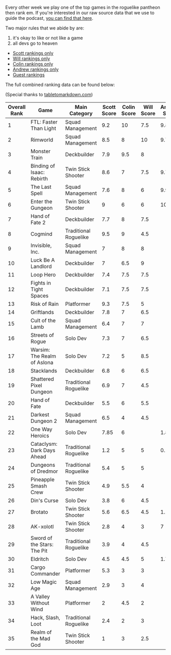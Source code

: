 Every other week we play one of the top games in the roguelike pantheon then rank em. If you're interested in our raw source data that we use to guide the podcast, [you can find that here](https://github.com/ScottBurger/going_rogue_podcast/wiki/Roguelike-Steam-Dataset).

Two major rules that we abide by are: 
1. it's okay to like or not like a game
2. all devs go to heaven

* [Scott rankings only](https://docs.google.com/spreadsheets/d/1wf34T9sseGKv_VtQMcjRq6WuFWj33uU9cbU4oUlZGt8/edit#gid=1410426659)
* [Will rankings only](https://docs.google.com/spreadsheets/d/1wf34T9sseGKv_VtQMcjRq6WuFWj33uU9cbU4oUlZGt8/edit#gid=73210139)
* [Colin rankings only](https://docs.google.com/spreadsheets/d/1wf34T9sseGKv_VtQMcjRq6WuFWj33uU9cbU4oUlZGt8/edit#gid=2046262583)
* [Andrew rankings only](https://docs.google.com/spreadsheets/d/1wf34T9sseGKv_VtQMcjRq6WuFWj33uU9cbU4oUlZGt8/edit#gid=1897153161)
* [Guest rankings](https://docs.google.com/spreadsheets/d/1wf34T9sseGKv_VtQMcjRq6WuFWj33uU9cbU4oUlZGt8/edit#gid=847369508)

<!-- 
when finished:
* games that X liked more than Y
* games that X and Y agreed on perfectly
* top 'gems' = avg pod rank vs review rank
* top 'anti-gems' = avg pod rank vs review rank
-->

<!--
ongoing short lists (matching youtube playlists?):

top 3 most popular rogues
top 3 hidden gems
top 3 most widely disagreed on games (std dev)
-->


The full combined ranking data can be found below:

(Special thanks to [tabletomarkdown.com](https://tabletomarkdown.com/convert-spreadsheet-to-markdown))

| Overall Rank | Game                        | Main Category         | Scott Score | Colin Score | Will Score | Andrew Score | Avg Score | Median | Std Dev |
| ------------ | --------------------------- | --------------------- | ----------- | ----------- | ---------- | ------------ | --------- | ------ | ------- |
| 1            | FTL: Faster Than Light      | Squad Management      | 9.2         | 10          | 7.5        | 9.8          | 9.13      | 10     | 1.14    |
| 2            | Rimworld                    | Squad Management      | 8.5         | 8           | 10         | 9.70         | 9.05      | 9      | 0.95    |
| 3            | Monster Train               | Deckbuilder           | 7.9         | 9.5         | 8          |              | 8.47      | 8      | 0.90    |
| 4            | Binding of Isaac: Rebirth   | Twin Stick Shooter    | 8.6         | 7           | 7.5        | 9.7          | 8.20      | 8      | 1.20    |
| 5            | The Last Spell              | Squad Management      | 7.6         | 8           | 6          | 9.9          | 7.88      | 8      | 1.60    |
| 6            | Enter the Gungeon           | Twin Stick Shooter    | 9           | 6           | 6          | 10.0         | 7.75      | 8      | 2.06    |
| 7            | Hand of Fate 2              | Deckbuilder           | 7.7         | 8           | 7.5        |              | 7.73      | 8      | 0.25    |
| 8            | Cogmind                     | Traditional Roguelike | 9.5         | 9           | 4.5        |              | 7.67      | 9      | 2.75    |
| 9            | Invisible, Inc.             | Squad Management      | 7           | 8           | 8          |              | 7.67      | 8      | 0.58    |
| 10           | Luck Be A Landlord          | Deckbuilder           | 7           | 6.5         | 9          |              | 7.50      | 7      | 1.32    |
| 11           | Loop Hero                   | Deckbuilder           | 7.4         | 7.5         | 7.5        |              | 7.47      | 8      | 0.06    |
| 12           | Fights in Tight Spaces      | Deckbuilder           | 7.1         | 7.5         | 7.5        |              | 7.37      | 8      | 0.23    |
| 13           | Risk of Rain                | Platformer            | 9.3         | 7.5         | 5          |              | 7.27      | 8      | 2.16    |
| 14           | Griftlands                  | Deckbuilder           | 7.8         | 7           | 6.5        |              | 7.10      | 7      | 0.66    |
| 15           | Cult of the Lamb            | Squad Management      | 6.4         | 7           | 7          |              | 6.80      | 7      | 0.35    |
| 16           | Streets of Rogue            | Solo Dev              | 7.3         | 7           | 6.5        |              | 6.93      | 7      | 0.40    |
| 17           | Warsim: The Realm of Aslona | Solo Dev              | 7.2         | 5           | 8.5        |              | 6.90      | 7      | 1.77    |
| 18           | Stacklands                  | Deckbuilder           | 6.8         | 6           | 6.5        |              | 6.43      | 7      | 0.40    |
| 19           | Shattered Pixel Dungeon     | Traditional Roguelike | 6.9         | 7           | 4.5        |              | 6.13      | 7      | 1.42    |
| 20           | Hand of Fate                | Deckbuilder           | 5.5         | 6           | 5.5        |              | 5.67      | 6      | 0.29    |
| 21           | Darkest Dungeon 2           | Squad Management      | 6.5         | 4           | 4.5        |              | 5.00      | 5      | 1.32    |
| 22           | One Way Heroics             | Solo Dev              | 7.85        | 6           |            | 1.8          | 5.22      | 6      | 3.10    |
| 23           | Cataclysm: Dark Days Ahead  | Traditional Roguelike | 1.2         | 5           | 5          | 0.1          | 2.83      | 3      | 2.55    |
| 24           | Dungeons of Dredmor         | Traditional Roguelike | 5.4         | 5           | 5          |              | 5.13      | 5      | 0.23    |
| 25           | Pineapple Smash Crew        | Twin Stick Shooter    | 4.9         | 5.5         | 4          |              | 4.80      | 5      | 0.75    |
| 26           | Din's Curse                 | Solo Dev              | 3.8         | 6           | 4.5        |              | 4.77      | 5      | 1.12    |
| 27           | Brotato                     | Twin Stick Shooter    | 5.6         | 6.5         | 4.5        | 1.1          | 4.43      | 5      | 2.36    |
| 28           | AK-xolotl                   | Twin Stick Shooter    | 2.8         | 4           | 3          | 7            | 4.20      | 4      | 1.94    |
| 29           | Sword of the Stars: The Pit | Traditional Roguelike | 3.9         | 4           | 4.5        |              | 4.13      | 4      | 0.32    |
| 30           | Eldritch                    | Solo Dev              | 4.5         | 4.5         | 5          | 1.7          | 3.92      | 5      | 1.52    |
| 31           | Cargo Commander             | Platformer            | 5.3         | 3           | 3          |              | 3.77      | 3      | 1.33    |
| 32           | Low Magic Age               | Squad Management      | 2.9         | 3           | 4          |              | 3.30      | 3      | 0.61    |
| 33           | A Valley Without Wind       | Platformer            | 2           | 4.5         | 2          |              | 2.83      | 2      | 1.44    |
| 34           | Hack, Slash, Loot           | Traditional Roguelike | 2.4         | 2           | 3          |              | 2.47      | 2      | 0.50    |
| 35           | Realm of the Mad God        | Twin Stick Shooter    | 1           | 3           | 2.5        |              | 2.17      | 3      | 1.04    |












